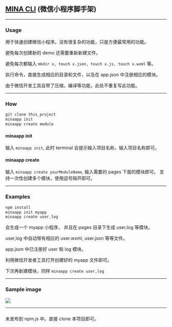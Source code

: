 ## [MINA CLI](https://github.com/sevencai/mina-cli) (微信小程序脚手架)

****************
### Usage
用于快速创建微信小程序。没有很复杂的功能，只是方便最常用的功能。

避免每次创建新的 demo 还需要重新新建文件。

避免每次都输入 `mkdir x, touch x.json, touch x.js, touch x.wxml` 等。

执行命令，直接生成相应的目录和文件，以及在 app.json 中注册相应的模块。

由于微信开发工具自带了压缩，编译等功能，此处不重复写此功能。

*************
### How
``` javascript
git clone this_project
minaapp init
minaapp create module
```

#### minaapp init
输入 `minaapp init`, 此时 terminal 会提示输入项目名称，输入项目名称即可。

#### minaapp create
输入 `minaapp create yourModuleName`, 输入需要的 pages 下面的模块即可。
支持一次性创建多个模块，使用逗号隔开即可。

****************
### Examples
``` javascript
npm install
minaapp init myapp
minaapp create user,log
```
会生成一个 myapp 小程序， 并且在 pages 目录下生成 user,log 等模块。

user,log 中自动带有相应的 user.wxml, user.json 等等文件。

app.json 中已注册好 user 和 log 模块。

利用微信开发者工具打开创建好的 myapp 文件即可。

下次再新建模块，同样 `minaapp create user,log`
************
### Sample image
![](http://www.cailidan.cn/images/picinstruct.png)

*****************
###
未发布到 npm.js 中。直接 clone 本项目即可。
